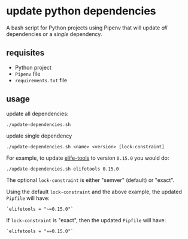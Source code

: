 # update python dependencies

A bash script for Python projects using Pipenv that will update *all* dependencies or a *single* dependency.

## requisites

* Python project
* `Pipenv` file
* `requirements.txt` file

## usage

update all dependencies:

    ./update-dependencies.sh
    
update single dependency

    ./update-dependencies.sh <name> <version> [lock-constraint]

For example, to update [elife-tools](https://github.com/elifesciences/elife-tools) to version `0.15.0` you would do:

    ./update-dependencies.sh elifetools 0.15.0

The optional `lock-constraint` is either "semver" (default) or "exact".

Using the default `lock-constraint` and the above example, the updated `Pipfile` will have:
    
    `elifetools = "~=0.15.0"`

If `lock-constraint` is "exact", then the updated `Pipfile` will have:

    `elifetools = "==0.15.0"`

